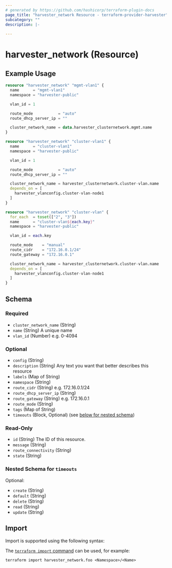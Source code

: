 ```yaml
---
# generated by https://github.com/hashicorp/terraform-plugin-docs
page_title: "harvester_network Resource - terraform-provider-harvester"
subcategory: ""
description: |-
  
---
```


# harvester_network (Resource)



## Example Usage

```terraform
resource "harvester_network" "mgmt-vlan1" {
  name      = "mgmt-vlan1"
  namespace = "harvester-public"

  vlan_id = 1

  route_mode           = "auto"
  route_dhcp_server_ip = ""

  cluster_network_name = data.harvester_clusternetwork.mgmt.name
}

resource "harvester_network" "cluster-vlan1" {
  name      = "cluster-vlan1"
  namespace = "harvester-public"

  vlan_id = 1

  route_mode           = "auto"
  route_dhcp_server_ip = ""

  cluster_network_name = harvester_clusternetwork.cluster-vlan.name
  depends_on = [
    harvester_vlanconfig.cluster-vlan-node1
  ]
}

resource "harvester_network" "cluster-vlan" {
  for_each  = toset(["2", "3"])
  name      = "cluster-vlan${each.key}"
  namespace = "harvester-public"

  vlan_id = each.key

  route_mode    = "manual"
  route_cidr    = "172.16.0.1/24"
  route_gateway = "172.16.0.1"

  cluster_network_name = harvester_clusternetwork.cluster-vlan.name
  depends_on = [
    harvester_vlanconfig.cluster-vlan-node1
  ]
}
```

<!-- schema generated by tfplugindocs -->
## Schema

### Required

- `cluster_network_name` (String)
- `name` (String) A unique name
- `vlan_id` (Number) e.g. 0-4094

### Optional

- `config` (String)
- `description` (String) Any text you want that better describes this resource
- `labels` (Map of String)
- `namespace` (String)
- `route_cidr` (String) e.g. 172.16.0.1/24
- `route_dhcp_server_ip` (String)
- `route_gateway` (String) e.g. 172.16.0.1
- `route_mode` (String)
- `tags` (Map of String)
- `timeouts` (Block, Optional) (see [below for nested schema](#nestedblock--timeouts))

### Read-Only

- `id` (String) The ID of this resource.
- `message` (String)
- `route_connectivity` (String)
- `state` (String)

<a id="nestedblock--timeouts"></a>
### Nested Schema for `timeouts`

Optional:

- `create` (String)
- `default` (String)
- `delete` (String)
- `read` (String)
- `update` (String)

## Import

Import is supported using the following syntax:

The [`terraform import` command](https://developer.hashicorp.com/terraform/cli/commands/import) can be used, for example:

```shell
terraform import harvester_network.foo <Namespace>/<Name>
```
